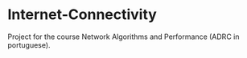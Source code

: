 # Internet-Connectivity

Project for the course Network Algorithms and Performance (ADRC in portuguese).
